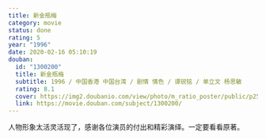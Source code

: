 ```yaml
---
title: 新金瓶梅
category: movie
status: done
rating: 5
year: "1996"
date: 2020-02-16 05:10:19
douban:
  id: "1300200"
  title: 新金瓶梅
  subtitle: 1996 / 中国香港 中国台湾 / 剧情 情色 / 谭锐铭 / 单立文 杨思敏
  rating: 8.1
  cover: https://img2.doubanio.com/view/photo/m_ratio_poster/public/p2511698703.jpg
  link: https://movie.douban.com/subject/1300200/
---
```


人物形象太活灵活现了，感谢各位演员的付出和精彩演绎。一定要看看原著。
